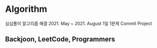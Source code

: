 # Algorithm
심심풀이 알고리즘 해결 
2021. May ~ 2021. August 1일 1문제 Commit Project

## Backjoon, LeetCode, Programmers
